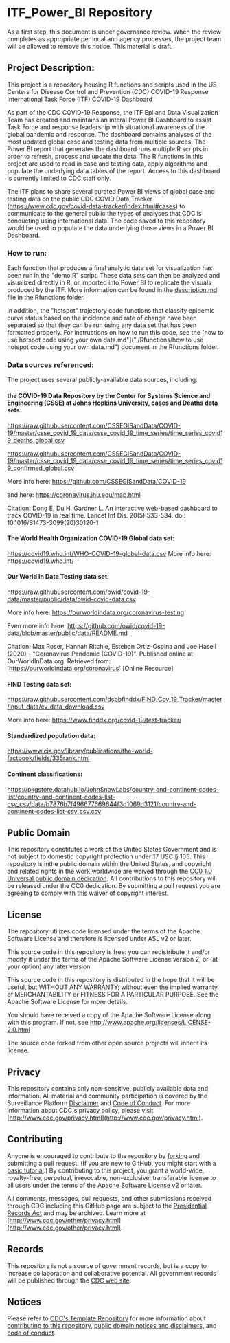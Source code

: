 # ITF_Power_BI Repository

As a first step, this document is under governance review. When the review completes as appropriate per local and agency 
processes, the project team will be allowed to remove this notice. This material is draft.

## Project Description:

This project is a repository housing R functions and scripts used in the US Centers for Disease Control and Prevention (CDC) COVID-19 Response International Task Force (ITF) COVID-19 Dashboard

As part of the CDC COVID-19 Response, the ITF Epi and Data Visualization Team has created and maintains an interal Power BI Dashboard to assist Task Force and response leadership with situational awareness of the global pandemic and response. The dashboard contains analyses of the most updated global case and testing data from multiple sources. The Power BI report that generates the dashboard runs multiple R scripts in order to refresh, process and update the data. The R functions in this project are used to read in case and testing data, apply algorithms and populate the underlying data tables of the report. Access to this dashboard is currently limited to CDC staff only.

The ITF plans to share several curated Power BI views of global case and testing data on the public CDC COVID Data Tracker (https://www.cdc.gov/covid-data-tracker/index.html#cases) to communicate to the general public the types of analyses that CDC is conducting using international data. The code saved to this repository would be used to populate the data underlying those views in a Power BI Dashboard.

### How to run:
Each function that produces a final analytic data set for visualization has been run in the "demo.R" script. These data sets can then be analyzed and visualized directly in R, or imported into Power BI to replicate the visuals produced by the ITF. More information can be found in the [description.md](./Rfunctions/description.md) file in the Rfunctions folder.

In addition, the "hotspot" trajectory code functions that classify epidemic curve status based on the incidence and rate of change have been separated so that they can be run using any data set that has been formatted properly. For instructions on how to run this code, see the [how to use hotspot code using your own data.md"]("./Rfunctions/how to use hotspot code using your own data.md") document in the Rfunctions folder.

### Data sources referenced:
The project uses several publicly-available data sources, including:

#### the COVID-19 Data Repository by the Center for Systems Science and Engineering (CSSE) at Johns Hopkins University, cases and Deaths data sets:
https://raw.githubusercontent.com/CSSEGISandData/COVID-19/master/csse_covid_19_data/csse_covid_19_time_series/time_series_covid19_deaths_global.csv

https://raw.githubusercontent.com/CSSEGISandData/COVID-19/master/csse_covid_19_data/csse_covid_19_time_series/time_series_covid19_confirmed_global.csv

More info here: https://github.com/CSSEGISandData/COVID-19

and here: https://coronavirus.jhu.edu/map.html

Citation: Dong E, Du H, Gardner L. An interactive web-based dashboard to track COVID-19 in real time. Lancet Inf Dis. 20(5):533-534. doi: 10.1016/S1473-3099(20)30120-1

#### The World Health Organization COVID-19 Global data set:

https://covid19.who.int/WHO-COVID-19-global-data.csv
More info here: https://covid19.who.int/

#### Our World In Data Testing data set:

https://raw.githubusercontent.com/owid/covid-19-data/master/public/data/owid-covid-data.csv

More info here: https://ourworldindata.org/coronavirus-testing

Even more info here: https://github.com/owid/covid-19-data/blob/master/public/data/README.md

Citation: Max Roser, Hannah Ritchie, Esteban Ortiz-Ospina and Joe Hasell (2020) - "Coronavirus Pandemic (COVID-19)". Published online at OurWorldInData.org. Retrieved from: 'https://ourworldindata.org/coronavirus' [Online Resource]

#### FIND Testing data set:

https://raw.githubusercontent.com/dsbbfinddx/FIND_Cov_19_Tracker/master/input_data/cv_data_download.csv

More info here: https://www.finddx.org/covid-19/test-tracker/

#### Standardized population data:

https://www.cia.gov/library/publications/the-world-factbook/fields/335rank.html

#### Continent classifications:

https://pkgstore.datahub.io/JohnSnowLabs/country-and-continent-codes-list/country-and-continent-codes-list-csv_csv/data/b7876b7f496677669644f3d1069d3121/country-and-continent-codes-list-csv_csv.csv                       


## Public Domain

This repository constitutes a work of the United States Government and is not subject to domestic copyright protection under 17 USC § 105. This repository is inthe public domain within the United States, and copyright and related rights in
the work worldwide are waived through the [CC0 1.0 Universal public domain dedication](https://creativecommons.org/publicdomain/zero/1.0/).
All contributions to this repository will be released under the CC0 dedication. By
submitting a pull request you are agreeing to comply with this waiver of
copyright interest.

## License

The repository utilizes code licensed under the terms of the Apache Software
License and therefore is licensed under ASL v2 or later.

This source code in this repository is free: you can redistribute it and/or modify it under
the terms of the Apache Software License version 2, or (at your option) any
later version.

This source code in this repository is distributed in the hope that it will be useful, but WITHOUT ANY
WARRANTY; without even the implied warranty of MERCHANTABILITY or FITNESS FOR A
PARTICULAR PURPOSE. See the Apache Software License for more details.

You should have received a copy of the Apache Software License along with this
program. If not, see http://www.apache.org/licenses/LICENSE-2.0.html

The source code forked from other open source projects will inherit its license.

## Privacy

This repository contains only non-sensitive, publicly available data and
information. All material and community participation is covered by the
Surveillance Platform [Disclaimer](https://github.com/CDCgov/template/blob/master/DISCLAIMER.md)
and [Code of Conduct](https://github.com/CDCgov/template/blob/master/code-of-conduct.md).
For more information about CDC's privacy policy, please visit [http://www.cdc.gov/privacy.html](http://www.cdc.gov/privacy.html).

## Contributing

Anyone is encouraged to contribute to the repository by [forking](https://help.github.com/articles/fork-a-repo)
and submitting a pull request. (If you are new to GitHub, you might start with a
[basic tutorial](https://help.github.com/articles/set-up-git).) By contributing
to this project, you grant a world-wide, royalty-free, perpetual, irrevocable,
non-exclusive, transferable license to all users under the terms of the
[Apache Software License v2](http://www.apache.org/licenses/LICENSE-2.0.html) or
later.

All comments, messages, pull requests, and other submissions received through
CDC including this GitHub page are subject to the [Presidential Records Act](http://www.archives.gov/about/laws/presidential-records.html)
and may be archived. Learn more at [http://www.cdc.gov/other/privacy.html](http://www.cdc.gov/other/privacy.html).

## Records

This repository is not a source of government records, but is a copy to increase
collaboration and collaborative potential. All government records will be
published through the [CDC web site](http://www.cdc.gov).

## Notices

Please refer to [CDC's Template Repository](https://github.com/CDCgov/template)
for more information about [contributing to this repository](https://github.com/CDCgov/template/blob/master/CONTRIBUTING.md),
[public domain notices and disclaimers](https://github.com/CDCgov/template/blob/master/DISCLAIMER.md),
and [code of conduct](https://github.com/CDCgov/template/blob/master/code-of-conduct.md).

